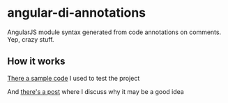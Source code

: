 # angular-di-annotations

AngularJS module syntax generated from code annotations on comments. Yep, crazy stuff.

## How it works

[There a sample code](https://gist.github.com/darlanalves/de80ba754a0b9d53a153) I used to test the project

And [there's a post](https://medium.com/@angularjsdev/less-angularjs-more-javascript-ab756cfb81) where I discuss why it may be a good idea